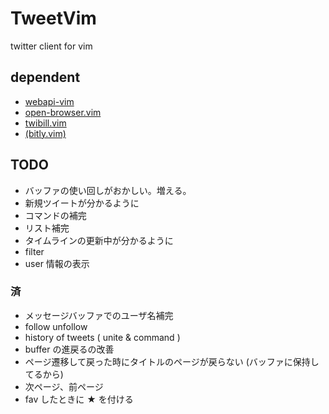
# TweetVim

twitter client for vim

## dependent

- [webapi-vim](https://github.com/mattn/webapi-vim)
- [open-browser.vim](https://github.com/tyru/open-browser.vim)
- [twibill.vim](https://github.com/basyura/twibill.vim)
- [(bitly.vim)](https://github.com/basyura/bitly.vim)

## TODO

- バッファの使い回しがおかしい。増える。
- 新規ツイートが分かるように
- コマンドの補完
- リスト補完
- タイムラインの更新中が分かるように
- filter
- user 情報の表示

### 済

- メッセージバッファでのユーザ名補完
- follow unfollow
- history of tweets ( unite & command )
- buffer の進戻るの改善
- ページ遷移して戻った時にタイトルのページが戻らない (バッファに保持してるから)
- 次ページ、前ページ
- fav したときに ★ を付ける
